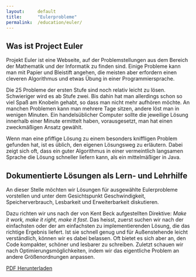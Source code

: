 ```yaml
---
layout:     default
title:      "Eulerprobleme"
permalink:  /education/euler/
---
```


## Was ist Project Euler

Projekt Euler ist eine Webseite, auf der Problemstellungen aus dem
Bereich der Mathematik und der Informatik zu finden sind. Einige
Probleme kann man mit Papier und Bleistift angehen, die meisten aber
erfordern einen cleveren Algorithmus und etwas Übung in einer
Programmiersprache.

Die 25 Probleme der ersten Stufe sind noch relativ leicht zu
lösen. Schwieriger wird es ab Stufe zwei. Bis dahin hat man allerdings
schon so viel Spaß am Knobeln gehabt, so dass man nicht mehr aufhören
möchte. An manchen Problemen kann man mehrere Tage sitzen, andere löst
man in wenigen Minuten. Ein handelsüblicher Computer sollte die
jeweilige Lösung innerhalb einer Minute ermittelt haben,
vorausgesetzt, man hat einen zweckmäßigen Ansatz gewählt.

Wenn man eine pfiffige Lösung zu einem besonders kniffligen Problem
gefunden hat, ist es üblich, den eigenen Lösungsweg zu
erläutern. Dabei zeigt sich oft, dass ein guter Algorithmus in einer
vermeintlich langsamen Sprache die Lösung schneller liefern kann, als
ein mittelmäßiger in Java.

## Dokumentierte Lösungen als Lern- und Lehrhilfe

An dieser Stelle möchten wir Lösungen für ausgewählte Eulerprobleme
vorstellen und unter dem Gesichtspunkt Geschwindigkeit,
Speicherverbrauch, Lesbarkeit und Erweiterbarkeit diskutieren.

Dazu richten wir uns nach der von Kent Beck aufgestellten Direktive:
_Make it work, make it right, make it fast_. Das heisst, zuerst suchen
wir nach der einfachsten oder der am einfachsten zu implementierenden
Lösung, die das richtige Ergebnis liefert. Ist sie schnell genug und
für Außenstehende leicht verständlich, können wir es dabei belassen.
Oft bietet es sich aber an, den Code kompakter, schöner und lesbarer
zu schreiben. Zuletzt schauen wir nach Optimierungsmöglichkeiten,
indem wir das eigentliche Problem an andere Größenordnungen anpassen.

<div class="text-center">
<a class="btn btn-primary" href="/static/files/euler.pdf">PDF Herunterladen</a>
</div>
